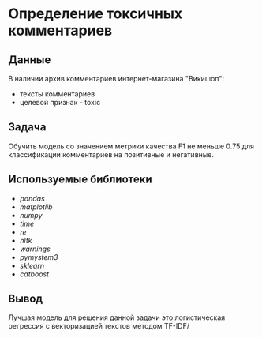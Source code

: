 # Определение токсичных комментариев


## Данные

В наличии архив комментариев интернет-магазина "Викишоп":
- тексты комментариев
- целевой признак - toxic

## Задача

Обучить модель со значением метрики качества F1 не меньше 0.75 для классификации комментариев на позитивные и негативные. 

## Используемые библиотеки
- *pandas*
- *matplotlib*
- *numpy*
- *time*
- *re*
- *nltk*
- *warnings*
- *pymystem3*
- *sklearn*
- *catboost*

## Вывод

Лучшая модель для решения данной задачи это логистическая регрессия с векторизацией текстов методом TF-IDF/

